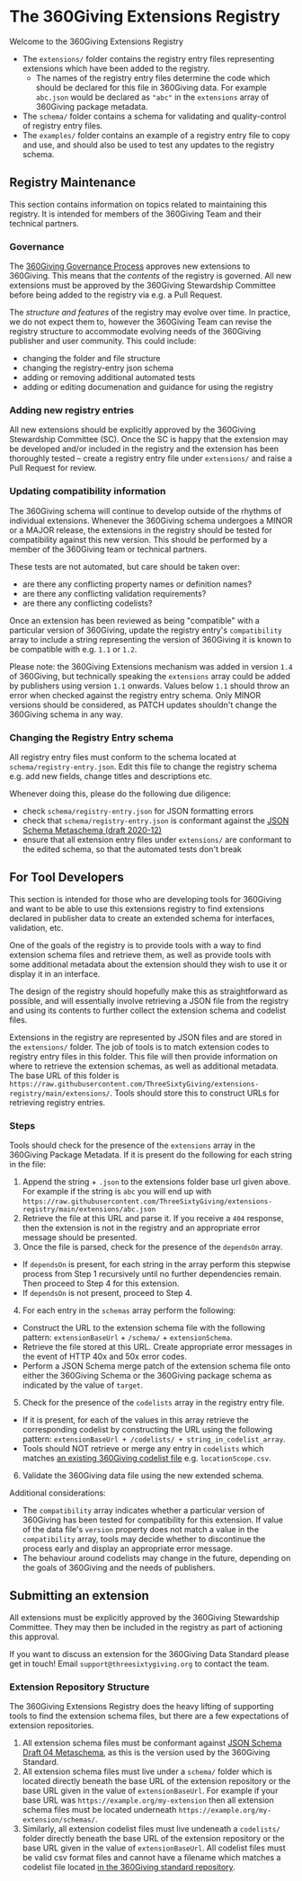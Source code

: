 # The 360Giving Extensions Registry

Welcome to the 360Giving Extensions Registry

* The `extensions/` folder contains the registry entry files representing extensions which have been added to the registry.
  * The names of the registry entry files determine the code which should be declared for this file in 360Giving data. For example `abc.json` would be declared as `"abc"` in the `extensions` array of 360Giving package metadata.
* The `schema/` folder contains a schema for validating and quality-control of registry entry files.
* The `examples/` folder contains an example of a registry entry file to copy and use, and should also be used to test any updates to the registry schema.

## Registry Maintenance

This section contains information on topics related to maintaining this registry. It is intended for members of the 360Giving Team and their technical partners.

### Governance

The [360Giving Governance Process](https://standard.threesixtygiving.org/en/latest/about/governance/#) approves new extensions to 360Giving. This means that the *contents* of the registry is governed. All new extensions must be approved by the 360Giving Stewardship Committee before being added to the registry via e.g. a Pull Request.

The *structure and features* of the registry may evolve over time. In practice, we do not expect them to, however the 360Giving Team can revise the registry structure to accommodate evolving needs of the 360Giving publisher and user community. This could include:

* changing the folder and file structure
* changing the registry-entry json schema
* adding or removing additional automated tests
* adding or editing documenation and guidance for using the registry

### Adding new registry entries

All new extensions should be explicitly approved by the 360Giving Stewardship Committee (SC). Once the SC is happy that the extension may be developed and/or included in the registry and the extension has been thoroughly tested &ndash; create a registry entry file under `extensions/` and raise a Pull Request for review.

### Updating compatibility information

The 360Giving schema will continue to develop outside of the rhythms of individual extensions. Whenever the 360Giving schema undergoes a MINOR or a MAJOR release, the extensions in the registry should be tested for compatibility against this new version. This should be performed by a member of the 360Giving team or technical partners.

These tests are not automated, but care should be taken over:

* are there any conflicting property names or definition names?
* are there any conflicting validation requirements?
* are there any conflicting codelists?

Once an extension has been reviewed as being "compatible" with a particular version of 360Giving, update the registry entry's `compatibility` array to include a string representing the version of 360Giving it is known to be compatible with e.g. `1.1` or `1.2`.

Please note: the 360Giving Extensions mechanism was added in version `1.4` of 360Giving, but technically speaking the `extensions` array could be added by publishers using version `1.1` onwards. Values below `1.1` should throw an error when checked against the registry entry schema. Only MINOR versions should be considered, as PATCH updates shouldn't change the 360Giving schema in any way.

### Changing the Registry Entry schema

All registry entry files must conform to the schema located at `schema/registry-entry.json`. Edit this file to change the registry schema e.g. add new fields, change titles and descriptions etc.

Whenever doing this, please do the following due diligence:

* check `schema/registry-entry.json` for JSON formatting errors
* check that `schema/registry-entry.json` is conformant against the [JSON Schema Metaschema (draft 2020-12)](http://json-schema.org/specification.html#meta-schemas)
* ensure that all extension entry files under `extensions/` are conformant to the edited schema, so that the automated tests don't break

## For Tool Developers

This section is intended for those who are developing tools for 360Giving and want to be able to use this extensions registry to find extensions declared in publisher data to create an extended schema for interfaces, validation, etc.

One of the goals of the registry is to provide tools with a way to find extension schema files and retrieve them, as well as provide tools with some additional metadata about the extension should they wish to use it or display it in an interface.

The design of the registry should hopefully make this as straightforward as possible, and will essentially involve retrieving a JSON file from the registry and using its contents to further collect the extension schema and codelist files.

Extensions in the registry are represented by JSON files and are stored in the `extensions/` folder. The job of tools is to match extension codes to registry entry files in this folder. This file will then provide information on where to retrieve the extension schemas, as well as additional metadata. The base URL of this folder is `https://raw.githubusercontent.com/ThreeSixtyGiving/extensions-registry/main/extensions/`. Tools should store this to construct URLs for retrieving registry entries.

### Steps

Tools should check for the presence of the `extensions` array in the 360Giving Package Metadata. If it is present do the following for each string in the file:

1. Append the string + `.json` to the extensions folder base url given above. For example if the string is `abc` you will end up with `https://raw.githubusercontent.com/ThreeSixtyGiving/extensions-registry/main/extensions/abc.json`
2. Retrieve the file at this URL and parse it. If you receive a `404` response, then the extension is not in the registry and an appropriate error message should be presented.
3. Once the file is parsed, check for the presence of the `dependsOn` array.
  * If `dependsOn` is present, for each string in the array perform this stepwise process from Step 1 recursively until no further dependencies remain. Then proceed to Step 4 for this extension.
  * If `dependsOn` is not present, proceed to Step 4.
4. For each entry in the `schemas` array perform the following:
  * Construct the URL to the extension schema file with the following pattern: `extensionBaseUrl` + `/schema/` + `extensionSchema`.
  * Retrieve the file stored at this URL. Create appropriate error messages in the event of HTTP 40x and 50x error codes.
  * Perform a JSON Schema merge patch of the extension schema file onto either the 360Giving Schema or the 360Giving package schema as indicated by the value of `target`.
5. Check for the presence of the `codelists` array in the registry entry file.
  * If it is present, for each of the values in this array retrieve the corresponding codelist by constructing the URL using the following pattern: `extensionBaseUrl + /codelists/ + string_in_codelist_array`.
  * Tools should NOT retrieve or merge any entry in `codelists` which matches [an existing 360Giving codelist file](https://github.com/ThreeSixtyGiving/standard/tree/master/codelists) e.g. `locationScope.csv`. 
6. Validate the 360Giving data file using the new extended schema.

Additional considerations:

* The `compatibility` array indicates whether a particular version of 360Giving has been tested for compatibility for this extension. If value of the data file's `version` property does not match a value in the `compatibility` array, tools may decide whether to discontinue the process early and display an appropriate error message.
* The behaviour around codelists may change in the future, depending on the goals of 360Giving and the needs of publishers.

## Submitting an extension

All extensions must be explicitly approved by the 360Giving Stewardship Committee. They may then be included in the registry as part of actioning this approval.

If you want to discuss an extension for the 360Giving Data Standard please get in touch! Email `support@threesixtygiving.org` to contact the team.

### Extension Repository Structure

The 360Giving Extensions Registry does the heavy lifting of supporting tools to find the extension schema files, but there are a few expectations of extension repositories.

1. All extension schema files must be conformant against [JSON Schema Draft 04 Metaschema](http://json-schema.org/specification-links.html#draft-4), as this is the version used by the 360Giving Standard.
2. All extension schema files must live under a `schema/` folder which is located directly beneath the base URL of the extension repository or the base URL given in the value of `extensionBaseUrl`. For example if your base URL was `https://example.org/my-extension` then all extension schema files must be located underneath `https://example.org/my-extension/schemas/`.
3. Similarly, all extension codelist files must live undeneath a `codelists/` folder directly beneath the base URL of the extension repository or the base URL given in the value of `extensionBaseUrl`. All codelist files must be valid csv format files and cannot have a filename which matches a codelist file located [in the 360Giving standard repository](https://github.com/ThreeSixtyGiving/standard/tree/master/codelists).
